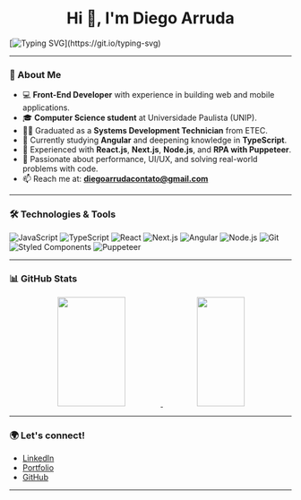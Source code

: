 <h1 align="center">Hi 👋, I'm Diego Arruda</h1>

[![Typing SVG](https://readme-typing-svg.herokuapp.com/?color=00bfbf&size=35&center=true&vCenter=true&width=1000&lines=Hello,+My+Name+is+Diego+Arruda;I'm+a+Front-End+Developer;Passionate+about+technology+and+clean+code;Always+learning+new+things!)](https://git.io/typing-svg)

---

### 💼 About Me

- 💻 **Front-End Developer** with experience in building web and mobile applications.  
- 🎓 **Computer Science student** at Universidade Paulista (UNIP).  
- 👨‍🎓 Graduated as a **Systems Development Technician** from ETEC.  
- 🌱 Currently studying **Angular** and deepening knowledge in **TypeScript**.  
- 🧠 Experienced with **React.js**, **Next.js**, **Node.js**, and **RPA with Puppeteer**.  
- 🚀 Passionate about performance, UI/UX, and solving real-world problems with code.  
- 📫 Reach me at: **diegoarrudacontato@gmail.com**

---

### 🛠️ Technologies & Tools

![JavaScript](https://img.shields.io/badge/-JavaScript-0D1117?style=for-the-badge&logo=javascript&logoColor=F7DF1E)
![TypeScript](https://img.shields.io/badge/-TypeScript-0D1117?style=for-the-badge&logo=typescript&logoColor=3178C6)
![React](https://img.shields.io/badge/-React-0D1117?style=for-the-badge&logo=react&logoColor=61DAFB)
![Next.js](https://img.shields.io/badge/-Next.js-0D1117?style=for-the-badge&logo=next.js&logoColor=FFFFFF)
![Angular](https://img.shields.io/badge/-Angular-0D1117?style=for-the-badge&logo=angular&logoColor=DD0031)
![Node.js](https://img.shields.io/badge/-Node.js-0D1117?style=for-the-badge&logo=node.js&logoColor=339933)
![Git](https://img.shields.io/badge/-Git-0D1117?style=for-the-badge&logo=git&logoColor=F05032)
![Styled Components](https://img.shields.io/badge/-Styled--Components-0D1117?style=for-the-badge&logo=styled-components&logoColor=DB7093)
![Puppeteer](https://img.shields.io/badge/-Puppeteer-0D1117?style=for-the-badge&logo=puppeteer&logoColor=01EADF)

---

### 📊 GitHub Stats

<div align="center">
  <a href="https://github.com/Arrudonimous">  
    <img width="49%" height="195px" src="https://github-readme-stats.vercel.app/api?username=arrudonimous&show_icons=true&count_private=true&hide_border=true&title_color=00bfbf&icon_color=00bfbf&text_color=c9d1d9&bg_color=0d1117" />
    <img width="41%" height="195px" src="https://github-readme-stats.vercel.app/api/top-langs/?username=arrudonimous&layout=compact&hide_border=true&title_color=00bfbf&text_color=00bfbf&bg_color=0d1117" />
  </a>
</div>

---

### 🌍 Let's connect!

- [LinkedIn](https://www.linkedin.com/in/diego-arruda-9586791bb)  
- [Portfolio](https://diegoarruda.vercel.app)  
- [GitHub](https://github.com/Arrudonimous)

---

